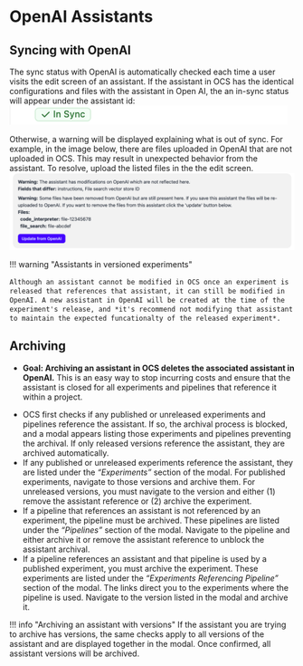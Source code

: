 # OpenAI Assistants

## Syncing with OpenAI
The sync status with OpenAI is automatically checked each time a user visits the edit screen of an assistant. If the assistant in OCS has the identical configurations and files with the assistant in Open AI, the an in-sync status will appear under the assistant id:
![In Sync Status](images/open_ai_assistant_in_sync_status.png)

Otherwise, a warning will be displayed explaining what is out of sync. For example, in the image below, there are files uploaded in OpenAI that are not uploaded in OCS. This may result in unexpected behavior from the assistant. To resolve, upload the listed files in the the edit screen.
![Sync Warning](images/open_ai_assistant_out_of_sync_warning.png)

!!! warning "Assistants in versioned experiments"

    Although an assistant cannot be modified in OCS once an experiment is released that references that assistant, it can still be modified in OpenAI. A new assistant in OpenAI will be created at the time of the experiment's release, and *it's recommend not modifying that assistant to maintain the expected funcationalty of the released experiment*.


## Archiving

* **Goal: Archiving an assistant in OCS deletes the associated assistant in OpenAI.** This is an easy way to stop incurring costs and ensure that the assistant is closed for all experiments and pipelines that reference it within a project.
- OCS first checks if any published or unreleased experiments and pipelines reference the assistant. If so, the archival process is blocked, and a modal appears listing those experiments and pipelines preventing the archival. If only released versions reference the assistant, they are archived automatically.
- If any published or unreleased experiments reference the assistant, they are listed under the *“Experiments”* section of the modal. For published experiments, navigate to those versions and archive them. For unreleased versions, you must navigate to the version and either (1) remove the assistant reference or (2) archive the experiment.
- If a pipeline that references an assistant is not referenced by an experiment, the pipeline must be archived. These pipelines are listed under the *“Pipelines”* section of the modal. Navigate to the pipeline and either archive it or remove the assistant reference to unblock the assistant archival.
- If a pipeline references an assistant and that pipeline is used by a published experiment, you must archive the experiment. These experiments are listed under the *“Experiments Referencing Pipeline”* section of the modal. The links direct you to the experiments where the pipeline is used. Navigate to the version listed in the modal and archive it.

!!! info "Archiving an assistant with versions"
    If the assistant you are trying to archive has versions, the same checks apply to all versions of the assistant and are displayed together in the modal. Once confirmed, all assistant versions will be archived.
